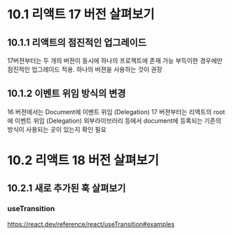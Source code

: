 # 10.1 리액트 17 버전 살펴보기

## 10.1.1 리액트의 점진적인 업그레이드

17버젼부터는 두 개의 버젼이 동시에 하나의 프로젝트에 존재 가능
부득이한 경우에만 점진적인 업그레이드 적용. 하나의 버젼을 사용하는 것이 권장

## 10.1.2 이벤트 위임 방식의 변경

16 버젼에서는 Document에 이벤트 위임 (Delegation)
17 버젼부터는 리액트의 root에 이벤트 위임 (Delegation)
외부라이브러리 등에서 document에 등록되는 기존의 방식이 사용되는 곳이 있는지 확인 필요

# 10.2 리액트 18 버전 살펴보기

## 10.2.1 새로 추가된 훅 살펴보기

### useTransition

https://react.dev/reference/react/useTransition#examples
